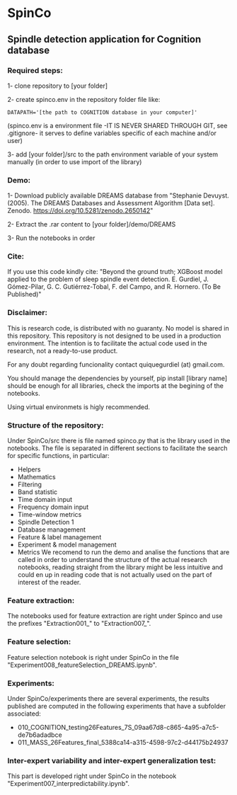 # SpinCo
## Spindle detection application for Cognition database

### Required steps:
1- clone repository to [your folder]

2- create spinco.env in the repository folder file like:

    DATAPATH='[the path to COGNITION database in your computer]'
    
(spinco.env is a environment file -IT IS NEVER SHARED THROUGH GIT, see .gitignore- it serves to define variables specific of each machine and/or user)

3- add [your folder]/src to the path environment variable of your system manually (in order to use import of the library)

### Demo:
1- Download publicly available DREAMS database from "Stephanie Devuyst. (2005). The DREAMS Databases and Assessment Algorithm [Data set]. Zenodo. https://doi.org/10.5281/zenodo.2650142"

2- Extract the .rar content to [your folder]/demo/DREAMS

3- Run the notebooks in order

### Cite:
If you use this code kindly cite:
"Beyond the ground truth; XGBoost model applied to the problem of sleep spindle event detection. E. Gurdiel, J. Gómez-Pilar, G. C. Gutiérrez-Tobal, F. del Campo, and R. Hornero. (To Be Published)"

### Disclaimer:
This is research code, is distributed with no guaranty. No model is shared in this repository. This repository is not designed to be used in a production environment. The intention is to facilitate the actual code used in the research, not a ready-to-use product.

For any doubt regarding funcionality contact quiquegurdiel (at) gmail.com.

You should manage the dependencies by yourself, pip install [library name] should be enough for all libraries, check the imports at the begining of the notebooks.

Using virtual environmets is higly recommended.

### Structure of the repository:
Under SpinCo/src there is file named spinco.py that is the library used in the notebooks. The file is separated in different sections to facilitate the search for specific functions, in particular:
- Helpers
- Mathematics
- Filtering
- Band statistic
- Time domain input
- Frequency domain input
- Time-window metrics
- Spindle Detection 1
- Database management
- Feature & label management
- Experiment & model management
- Metrics
We recomend to run the demo and analise the functions that are called in order to understand the structure of the actual research notebooks, reading straight from the library might be less intuitive and could en up in reading code that is not actually used on the part of interest of the reader.

### Feature extraction:
The notebooks used for feature extraction are right under Spinco and use the prefixes "Extraction001_" to "Extraction007_".

### Feature selection:
Feature selection notebook is right under SpinCo in the file "Experiment008_featureSelection_DREAMS.ipynb".

### Experiments:
Under SpinCo/experiments there are several experiments, the results published are computed in the following experiments that have a subfolder associated:
- 010_COGNITION_testing26Features_7S_09aa67d8-c865-4a95-a7c5-de7b6adadbce
- 011_MASS_26Features_final_5388ca14-a315-4598-97c2-d44175b24937

### Inter-expert variability and inter-expert generalization test:
This part is developed right under SpinCo in the notebook "Experiment007_interpredictability.ipynb".
